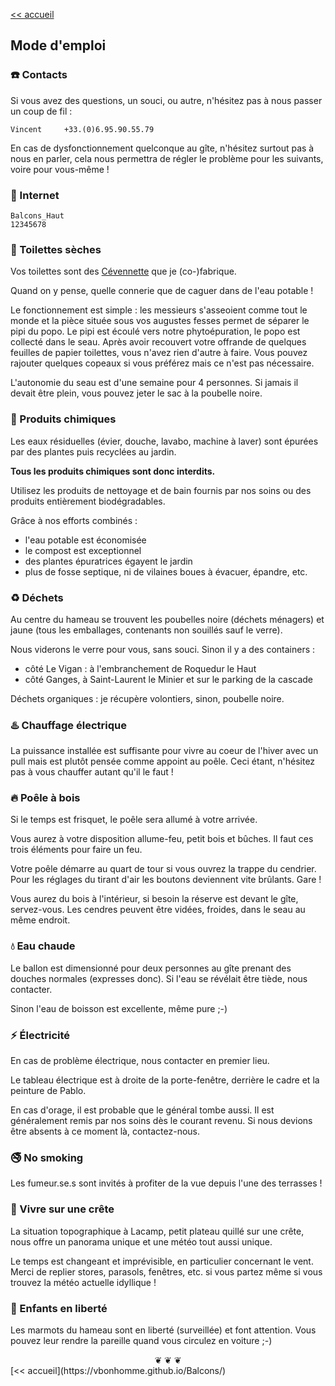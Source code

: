 
[<< accueil](https://vbonhomme.github.io/Balcons/)
## Mode d'emploi

### :telephone: Contacts
Si vous avez des questions, un souci, ou autre, n'hésitez pas à nous passer un coup de fil :

```
Vincent		+33.(0)6.95.90.55.79
```

En cas de dysfonctionnement quelconque au gîte, n'hésitez surtout pas à nous en parler, cela nous permettra de régler le problème pour les suivants, voire pour vous-même !

### :satellite: Internet
```
Balcons_Haut
12345678
```

### :poop: Toilettes sèches
Vos toilettes sont des [Cévennette](http://www.cevennette.fr) que je (co-)fabrique.

Quand on y pense, quelle connerie que de caguer dans de l'eau potable !

Le fonctionnement est simple : les messieurs s'asseoient comme tout le monde et la pièce située sous vos augustes fesses permet de séparer le pipi du popo. Le pipi est écoulé vers notre phytoépuration, le popo est collecté dans le seau. Après avoir recouvert votre offrande de quelques feuilles de papier toilettes, vous n'avez rien d'autre à faire. Vous pouvez rajouter quelques copeaux si vous préférez mais ce n'est pas nécessaire.

L'autonomie du seau est d'une semaine pour 4 personnes. Si jamais il devait être plein, vous pouvez jeter le sac à la poubelle noire.

### :cherry_blossom: Produits chimiques
Les eaux résiduelles (évier, douche, lavabo, machine à laver) sont épurées par des plantes puis recyclées au jardin.

**Tous les produits chimiques sont donc interdits.**

Utilisez les produits de nettoyage et de bain fournis par nos soins ou des produits entièrement biodégradables.

Grâce à nos efforts combinés :

* l'eau potable est économisée
* le compost est exceptionnel
* des plantes épuratrices égayent le jardin
* plus de fosse septique, ni de vilaines boues à évacuer, épandre, etc.

### :recycle: Déchets
Au centre du hameau se trouvent les poubelles noire (déchets ménagers) et jaune (tous les emballages, contenants non souillés sauf le verre).

Nous viderons le verre pour vous, sans souci. Sinon il y a des containers :

 * côté Le Vigan : à l'embranchement de Roquedur le Haut
 * côté Ganges, à Saint-Laurent le Minier et sur le parking de la cascade 
 
Déchets organiques : je récupère volontiers, sinon, poubelle noire.
 
### :hotsprings: Chauffage électrique
La puissance installée est suffisante pour vivre au coeur de l'hiver avec un pull mais est plutôt pensée comme appoint au poêle. Ceci étant, n'hésitez pas à vous chauffer autant qu'il le faut !

### :fire: Poêle à bois
Si le temps est frisquet, le poêle sera allumé à votre arrivée.

Vous aurez à votre disposition allume-feu, petit bois et bûches. Il faut ces trois éléments pour faire un feu. 
 
Votre poêle démarre au quart de tour si vous ouvrez la trappe du cendrier. Pour les réglages du tirant d'air les boutons deviennent vite brûlants. Gare !
 
Vous aurez du bois à l'intérieur, si besoin la réserve est devant le gîte, servez-vous. Les cendres peuvent être vidées, froides, dans le seau au même endroit.

### :droplet: Eau chaude
Le ballon est dimensionné pour deux personnes au gîte prenant des douches normales (expresses donc). Si l'eau se révélait être tiède, nous contacter.

Sinon l'eau de boisson est excellente, même pure ;-)

### :zap: Électricité
En cas de problème électrique, nous contacter en premier lieu.

Le tableau électrique est à droite de la porte-fenêtre, derrière le cadre et la peinture de Pablo.

En cas d'orage, il est probable que le général tombe aussi. Il est généralement remis par nos soins dès le courant revenu. Si nous devions être absents à ce moment là, contactez-nous.

### :no_smoking: No smoking
Les fumeur.se.s sont invités à profiter de la vue depuis l'une des terrasses !

### :sunrise_over_mountains: Vivre sur une crête
La situation topographique à Lacamp, petit plateau quillé sur une crête, nous offre un panorama unique et une météo tout aussi unique.

Le temps est changeant et imprévisible, en particulier concernant le vent. Merci de replier stores, parasols, fenêtres, etc. si vous partez même si vous trouvez la météo actuelle idyllique !

### :children_crossing: Enfants en liberté
Les marmots du hameau sont en liberté (surveillée) et font attention. Vous pouvez leur rendre la pareille quand vous circulez en voiture ;-)

<center>
❦   ❦   ❦  
</center>
[<< accueil](https://vbonhomme.github.io/Balcons/)

